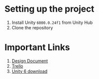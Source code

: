 # Setting up the project

1. Install Unity `6000.0.24f1` from Unity Hub
2. Clone the repository

# Important Links
1. [Design Document](https://docs.google.com/document/d/1ueEgWRmO-UQmHqU3DbwL7wrmXH1_6AsAVDVVDP0dT_w/edit?tab=t.0)
2. [Trello](https://docs.google.com/document/d/1ueEgWRmO-UQmHqU3DbwL7wrmXH1_6AsAVDVVDP0dT_w/edit?tab=t.0)
3. [Unity 6 download](https://unity.com/releases/editor/whats-new/6000.0.24)
